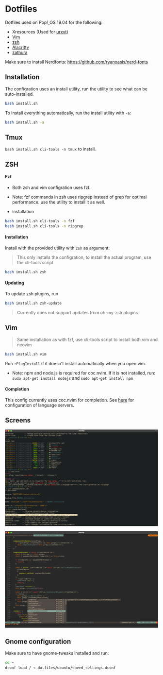 # Dotfiles
Dotfiles used on Pop!_OS 19.04 for the following:
- Xresources (Used for [urxvt](https://wiki.archlinux.org/index.php/Rxvt-unicode))
- [Vim](http://vim.org)
- [zsh](http://zsh.sourceforge.net)
- [Alacritty](https://github.com/jwilm/alacritty)
- [zathura](https://git.pwmt.org/pwmt/zathura)


Make sure to install Nerdfonts: https://github.com/ryanoasis/nerd-fonts

## Installation
The configration uses an install utility, run the utility to see what can be auto-installed.
```sh
bash install.sh
```
To Install everything automatically, run the install utility with `-a`:
```sh
bash install.sh -a
```

## Tmux
`bash install.sh cli-tools -n tmux` to install.


## ZSH

#### Fzf

- Both zsh and vim configration uses fzf.
- Note: fzf commands in zsh uses ripgrep instead of grep for optimal performance.
  use the utility to install it as well.

- Installation
```sh
bash install.sh cli-tools -n fzf
bash install.sh cli-tools -n ripgrep
```

#### Installation
Install with the provided utility with `zsh` as argument:
> This only installs the configration, to install the actual program, use the cli-tools script

```sh
bash install.sh zsh
```

#### Updating
To update zsh plugins, run
```sh
bash install.sh zsh-update
```
> Currently does not support updates from oh-my-zsh plugins


## Vim
> Same installation as with fzf, use cli-tools script to install both vim and neovim

```sh
bash install.sh vim
```


Run `:PlugInstall` if it doesn't install automatically when you open vim.

- Note: npm and node.js is required for coc.nvim. If it is not installed, run:
`sudo apt-get install nodejs` and `sudo apt-get install npm`

#### Completion
This config currently uses coc.nvim for completion.
See [here](https://github.com/neoclide/coc.nvim/wiki/Language-servers) for configuration of language
servers.


## Screens

![zsh alacritty](screenshots/zsh-alacritty.png?raw=true)

![vim_coc autocompletion](screenshots/vim-coc.png?raw=true)


## Gnome configuration
Make sure to have gnome-tweaks installed and run:
```sh
cd ~
dconf load / < dotfiles/ubuntu/saved_settings.dconf
```

